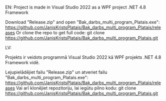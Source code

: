 EN:
Project is made in Visual Studio 2022 as a WPF project .NET 4.8 Framework

Download "Release.zip" and open "Bak_darbs_multi_program_Platais.exe": https://github.com/JanisKristsPlatais/Bak_darbs_multi_program_Platais/releases
Or clone the repo to get full code: git clone https://github.com/JanisKristsPlatais/Bak_darbs_multi_program_Platais.git

LV:

Projekts ir veidots programmā Visual Studio 2022 kā WPF projekts .NET 4.8 Framework vidē.

Lejupielādējiet failu "Release.zip" un atveriet failu "Bak_darbs_multi_program_Platais.exe": https://github.com/JanisKristsPlatais/Bak_darbs_multi_program_Platais/releases
Vai arī klonējiet repozitoriju, lai iegūtu pilno kodu: git clone https://github.com/JanisKristsPlatais/Bak_darbs_multi_program_Platais.git
